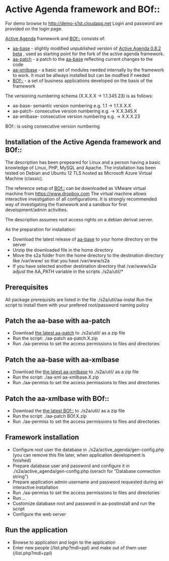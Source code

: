 # Active Agenda framework and BOf::

For demo browse to http://demo-s1st.cloudapp.net Login and password are provided on the login page.

[Active Agenda](https://sourceforge.net/projects/activeagenda) framework and [BOf::](https://activeagenda.github.io) consists of:
* [aa-base](https://github.com/activeagenda/aa-base) - slightly modified unpublished version of [Active Agenda 0.8.2 beta](https://github.com/activeagenda/0.8.2-beta) , used as starting point for the fork of the active agenda framework.
* [aa-patch](https://github.com/activeagenda/aa-patch) - a patch to the  [aa-base](https://github.com/activeagenda/aa-base) reflecting current changes to the code
* [aa-xmlbase](https://github.com/activeagenda/aa-xmlbase) - a basic set of modules needed internally by the framework to work. It must be allways installed but can be modfied if needed
* [BOf::](https://github.com/activeagenda/BOf) - a set of business applications developed on the basis of the framework

The versioning numbering schema (X.X.X.X -> 1.1.345.23) is as follows:
* aa-base- semantic version numbering  e.g. 1.1  -> 1.1.X.X.X
* aa-patch- consecutive version numbering e.g. -> X.X.345.X
* aa-xmlbase- consecutive version numbering e.g. -> X.X.X.23

BOf:: is using consecutive version numbering

## Installation of the Active Agenda framework and BOf::
The description has been prepeared for Linux and a person having a basic knowledge of Linux, PHP, MySQL and Apache. The installation has been tested on Debian and Ubuntu 12 TLS hosted as Microsoft Azure Virtual Machine (classic).

The reference setup of [BOf::](https://activeagenda.github.io) can be downloaded as VMware virtual machine from https://www.dropbox.com The virtual machine allows interactive investigation of all configurations. 
It is strongly recommended way of investigating the framework and a sandbox for first development/admin activities.

The description assumes root access rights on a debian derivat server.

As the preparation for installation:
* Download the latest release of [aa-base](https://github.com/activeagenda/aa-base/releases/latest) to your home directory on the server
* Unzip the downloaded file in the home directory
* Move the s2a folder from the home directory to the destination directory like  /var/www/ so that you have /var/www/s2a 
* If you have selected another destination directory that /var/www/s2a adjust the AA_PATH variable in the scripts ./s2a/util/*

##  Prerequisites
All package prerequisits are listed in the file ./s2a/util/aa-instal Run the script to install them with your prefered root/password naming policy

## Patch the aa-base with aa-patch
* Download [the latest aa-patch](https://github.com/activeagenda/aa-patch/releases/latest) to ./s2a/util/ as a zip file
* Run the script: ./aa-patch aa-patch.X.zip
* Run ./aa-permiss to set the access permissions to files and directories  

## Patch the aa-base with aa-xmlbase
* Download the [the latest aa-xmlbase](https://github.com/activeagenda/aa-xmlbase/releases/latest) to ./s2a/util/ as a zip file
* Run the script: ./aa-xml aa-xmlbase.X.zip
* Run ./aa-permiss to set the access permissions to files and directories 

## Patch the aa-xmlbase with BOf::
* Download the [the latest BOf::](https://github.com/activeagenda/bof/releases/latest) to ./s2a/util/ as a zip file
* Run the script: ./aa-patch BOf.X.zip
* Run ./aa-permiss to set the access permissions to files and directories 

## Framework installation
* Configure root user the database in ./s2a/active_agenda/gen-config.php (you can remove this file later, when application development is finished)
* Prepare database user and password and configure it in ./s2a/active_agenda/gen-config.php (serach for "Database connection string") 
* Prepare application admin username and password requested during an interactive installation
* Run ./aa-permiss to set the access permissions to files and directories 
* Run ...
* Customize database root and password in aa-postinstall and run the script
* Configure the web server 

## Run the application
* Browse to application and login to the application
* Enter new people (/list.php?mdl=ppl) and make out of them user (/list.php?mdl=ppl)